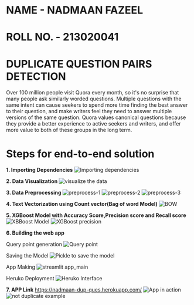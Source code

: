 # NAME - NADMAAN FAZEEL
# ROLL NO. - 213020041

# DUPLICATE QUESTION PAIRS DETECTION 
Over 100 million people visit Quora every month, so it's no surprise that many people ask similarly worded questions. Multiple questions with the same intent can cause seekers to spend more time finding the best answer to their question, and make writers feel they need to answer multiple versions of the same question. Quora values canonical questions because they provide a better experience to active seekers and writers, and offer more value to both of these groups in the long term.

# Steps for end-to-end solution 
**1. Importing Dependencies**
![Importing dependencies](https://user-images.githubusercontent.com/83595856/185223226-25649cb4-843c-4fa0-b684-1e8545758bbc.jpg)

**2. Data Visualization**
![visualize the data](https://user-images.githubusercontent.com/83595856/185223934-6894cc25-05fd-4904-8bc4-3fa4d3192e9e.jpg)

**3. Data Preprocessing**
 ![preprocess-1](https://user-images.githubusercontent.com/83595856/185224918-5710cf4a-7301-4c05-8fac-14cb1ca35787.jpg)
 ![preprocess-2](https://user-images.githubusercontent.com/83595856/185225018-0a2ee90a-c7f9-438b-80e9-d359e95b380b.jpg)
![preprocess-3](https://user-images.githubusercontent.com/83595856/185225093-db4b3699-3d01-476b-87a7-10b197c0b20e.jpg)

 **4. Text Vectorization using Count vector(Bag of word Model)**
 ![BOW](https://user-images.githubusercontent.com/83595856/185225466-398ec8ad-90d3-4042-9621-1d8d274fa076.jpg)
 
**5. XGBoost Model with Accuracy Score,Precision score and Recall score**
![XBBoost Model ](https://user-images.githubusercontent.com/83595856/185226339-37084ead-8a6a-4502-a962-f8cdebe2850c.jpg)
![XGBoost precision ](https://user-images.githubusercontent.com/83595856/185226413-121c20ca-8dfa-4703-ab80-58f7d2fd9d04.jpg)

**6. Building the web app**

Query point generation 
![Query point ](https://user-images.githubusercontent.com/83595856/185227778-41560418-52c6-438c-afdf-972138816803.jpg)

Saving the Model
![Pickle to save the model](https://user-images.githubusercontent.com/83595856/185228221-54db4347-abad-4176-a63c-9920b2f1ea69.jpg)

App Making 
![streamlit app_main](https://user-images.githubusercontent.com/83595856/185228330-5affbd01-ade6-40f8-a4db-59b180e474ee.jpg)

Heruko Deployment
![Heruko Interface](https://user-images.githubusercontent.com/83595856/185228850-fa7d8593-9796-412e-b5c7-1202de06519b.jpg)

**7. APP Link**
https://nadmaan-dup-ques.herokuapp.com/
![App in action ](https://user-images.githubusercontent.com/83595856/185229682-b6575d8b-824d-4502-bf93-575c6d6e41df.jpg)
![not duplicate example](https://user-images.githubusercontent.com/83595856/185230208-3a7d6cad-1eb1-42ee-8afb-b9d39fed34ac.jpg)










